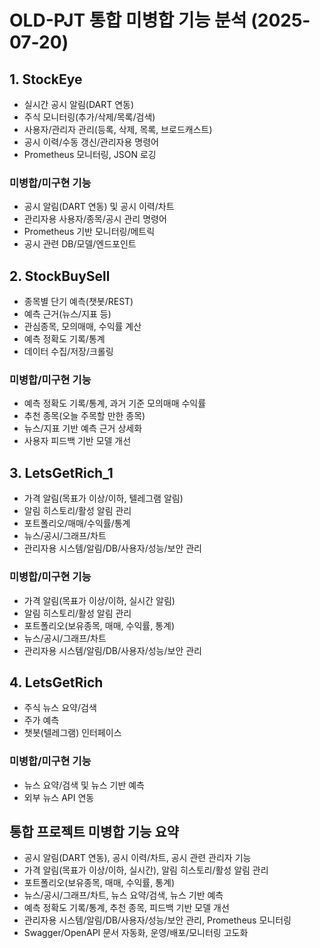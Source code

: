 # OLD-PJT 통합 미병합 기능 분석 (2025-07-20)

## 1. StockEye
- 실시간 공시 알림(DART 연동)
- 주식 모니터링(추가/삭제/목록/검색)
- 사용자/관리자 관리(등록, 삭제, 목록, 브로드캐스트)
- 공시 이력/수동 갱신/관리자용 명령어
- Prometheus 모니터링, JSON 로깅

### 미병합/미구현 기능
- 공시 알림(DART 연동) 및 공시 이력/차트
- 관리자용 사용자/종목/공시 관리 명령어
- Prometheus 기반 모니터링/메트릭
- 공시 관련 DB/모델/엔드포인트

## 2. StockBuySell
- 종목별 단기 예측(챗봇/REST)
- 예측 근거(뉴스/지표 등)
- 관심종목, 모의매매, 수익률 계산
- 예측 정확도 기록/통계
- 데이터 수집/저장/크롤링

### 미병합/미구현 기능
- 예측 정확도 기록/통계, 과거 기준 모의매매 수익률
- 추천 종목(오늘 주목할 만한 종목)
- 뉴스/지표 기반 예측 근거 상세화
- 사용자 피드백 기반 모델 개선

## 3. LetsGetRich_1
- 가격 알림(목표가 이상/이하, 텔레그램 알림)
- 알림 히스토리/활성 알림 관리
- 포트폴리오/매매/수익률/통계
- 뉴스/공시/그래프/차트
- 관리자용 시스템/알림/DB/사용자/성능/보안 관리

### 미병합/미구현 기능
- 가격 알림(목표가 이상/이하, 실시간 알림)
- 알림 히스토리/활성 알림 관리
- 포트폴리오(보유종목, 매매, 수익률, 통계)
- 뉴스/공시/그래프/차트
- 관리자용 시스템/알림/DB/사용자/성능/보안 관리

## 4. LetsGetRich
- 주식 뉴스 요약/검색
- 주가 예측
- 챗봇(텔레그램) 인터페이스

### 미병합/미구현 기능
- 뉴스 요약/검색 및 뉴스 기반 예측
- 외부 뉴스 API 연동

## 통합 프로젝트 미병합 기능 요약
- 공시 알림(DART 연동), 공시 이력/차트, 공시 관련 관리자 기능
- 가격 알림(목표가 이상/이하, 실시간), 알림 히스토리/활성 알림 관리
- 포트폴리오(보유종목, 매매, 수익률, 통계)
- 뉴스/공시/그래프/차트, 뉴스 요약/검색, 뉴스 기반 예측
- 예측 정확도 기록/통계, 추천 종목, 피드백 기반 모델 개선
- 관리자용 시스템/알림/DB/사용자/성능/보안 관리, Prometheus 모니터링
- Swagger/OpenAPI 문서 자동화, 운영/배포/모니터링 고도화 